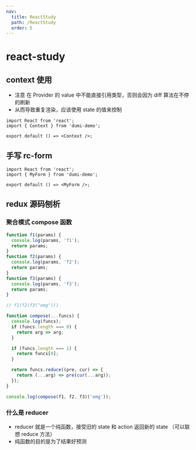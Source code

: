 ```yaml
---
nav:
  title: ReactStudy
  path: /ReactStudy
  order: 5
---
```


# react-study

## context 使用

- 注意 在 Provider 的 value 中不能直接引用类型，否则会因为 diff 算法在不停的刷新
- 从而导致重复渲染，应该使用 state 的值来控制

```tsx
import React from 'react';
import { Context } from 'dumi-demo';

export default () => <Context />;
```

## 手写 rc-form

```tsx
import React from 'react';
import { MyForm } from 'dumi-demo';

export default () => <MyForm />;
```

## redux 源码刨析

### 聚合模式 compose 函数

```js
function f1(params) {
  console.log(params, 'f1');
  return params;
}
function f2(params) {
  console.log(params, 'f2');
  return params;
}
function f3(params) {
  console.log(params, 'f3');
  return params;
}

// f1(f2(f3("omg")))

function compose(...funcs) {
  console.log(funcs);
  if (funcs.length === 0) {
    return arg => arg;
  }

  if (funcs.length === 1) {
    return funcs[0];
  }

  return funcs.reduce((pre, cur) => {
    return (...arg) => pre(cur(...arg));
  });
}

console.log(compose(f1, f2, f3)('omg'));
```

### 什么是 reducer

- reducer 就是一个纯函数，接受旧的 state 和 action 返回新的 state （可以联想 reduce 方法）
- 纯函数的目的是为了结果好预测
